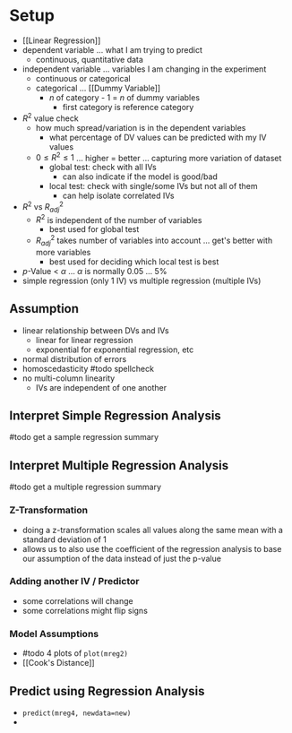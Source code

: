# Setup
- [[Linear Regression]]
- dependent variable ... what I am trying to predict
	- continuous, quantitative data
- independent variable ... variables I am changing in the experiment
	- continuous or categorical
	- categorical ... [[Dummy Variable]]
		- $n$ of category - 1 = $n$ of dummy variables
			- first category is reference category
- $R^2$ value check
	- how much spread/variation is in the dependent variables
		- what percentage of DV values can be predicted with my IV values
	- $0 \leq R^{2} \leq 1$ ... higher = better ... capturing more variation of dataset
		- global test: check with all IVs
			- can also indicate if the model is good/bad
		- local test: check with single/some IVs but not all of them
			- can help isolate correlated IVs
- $R^{2}$ vs $R^2_{adj}$
	- $R^2$ is independent of the number of variables
		- best used for global test
	- $R^2_{adj}$ takes number of variables into account ... get's better with more variables
		- best used for deciding which local test is best
- $p$-Value < $\alpha$ ... $\alpha$ is normally 0.05 ... 5%
- simple regression (only 1 IV) vs multiple regression (multiple IVs)

## Assumption
- linear relationship between DVs and IVs
	- linear for linear regression
	- exponential for exponential regression, etc
- normal distribution of errors
- homoscedasticity #todo spellcheck
- no multi-column linearity
	- IVs are independent of one another

## Interpret Simple Regression Analysis
#todo get a sample regression summary

## Interpret Multiple Regression Analysis
#todo get a multiple regression summary

### Z-Transformation
- doing a z-transformation scales all values along the same mean with a standard deviation of 1
- allows us to also use the coefficient of the regression analysis to base our assumption of the data instead of just the p-value

### Adding another IV / Predictor
- some correlations will change
- some correlations might flip signs

### Model Assumptions
- #todo 4 plots of `plot(mreg2)`
- [[Cook's Distance]]

## Predict using Regression Analysis
- `predict(mreg4, newdata=new)`
- 